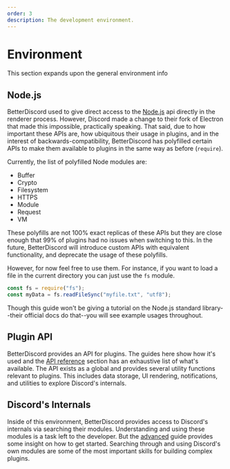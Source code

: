 ```yaml
---
order: 3
description: The development environment.
---
```


# Environment

This section expands upon the general environment info

## Node.js

BetterDiscord used to give direct access to the [Node.js](https://nodejs.org/) api directly in the renderer process. However, Discord made a change to their fork of Electron that made this impossible, practically speaking. That said, due to how important these APIs are, how ubiquitous their usage in plugins, and in the interest of backwards-compatibility, BetterDiscord has polyfilled certain APIs to make them available to plugins in the same way as before (`require`).

Currently, the list of polyfilled Node modules are:

- Buffer
- Crypto
- Filesystem
- HTTPS
- Module
- Request
- VM

These polyfills are not 100% exact replicas of these APIs but they are close enough that 99% of plugins had no issues when switching to this. In the future, BetterDiscord will introduce custom APIs with equivalent functionality, and deprecate the usage of these polyfills.

However, for now feel free to use them. For instance, if you want to load a file in the current directory you can just use the `fs` module.
```js
const fs = require("fs");
const myData = fs.readFileSync("myfile.txt", "utf8");
```

Though this guide won't be giving a tutorial on the Node.js standard library--their official docs do that--you will see example usages throughout.

## Plugin API

BetterDiscord provides an API for plugins. The guides here show how it's used and the [API reference](/api/) section has an exhaustive list of what's available. The API exists as a global and provides several utility functions relevant to plugins. This includes data storage, UI rendering, notifications, and utilities to explore Discord's internals.

## Discord's Internals

Inside of this environment, BetterDiscord provides access to Discord's internals via searching their modules. Understanding and using these modules is a task left to the developer. But the [advanced](../advanced/patching.md) guide provides some insight on how to get started. Searching through and using Discord's own modules are some of the most important skills for building complex plugins.